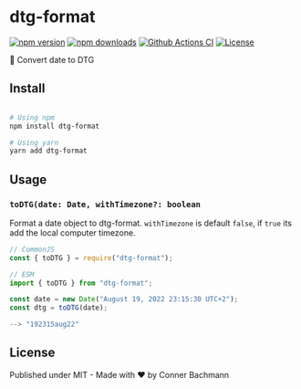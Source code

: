 # dtg-format

[![npm version][npm-version-src]][npm-version-href]
[![npm downloads][npm-downloads-src]][npm-downloads-href]
[![Github Actions CI][github-actions-ci-src]][github-actions-ci-href]
[![License][license-src]][license-href]

📆 Convert date to DTG

## Install

```sh

# Using npm
npm install dtg-format

# Using yarn
yarn add dtg-format
```

## Usage

### `toDTG(date: Date, withTimezone?: boolean`

Format a date object to dtg-format.
`withTimezone` is default `false`, if `true` its add the local computer timezone.
```js
// CommonJS
const { toDTG } = require("dtg-format");

// ESM
import { toDTG } from "dtg-format";

const date = new Date("August 19, 2022 23:15:30 UTC+2");
const dtg = toDTG(date);

--> "192315aug22"

```

## License

Published under MIT - Made with ❤️ by Conner  Bachmann

<!-- Badges -->

[npm-version-src]: https://img.shields.io/npm/v/dtg-format/latest.svg
[npm-version-href]: https://npmjs.com/package/dtg-format
[npm-downloads-src]: https://img.shields.io/npm/dt/dtg-format.svg
[npm-downloads-href]: https://npmjs.com/package/dtg-format
[github-actions-ci-src]: https://github.com/intevel/dtg-format/actions/workflows/ci.yml/badge.svg
[github-actions-ci-href]: https://github.com/intevel/dtg-format/actions?query=workflow%3Aci
[license-src]: https://img.shields.io/npm/l/dtg-format.svg
[license-href]: https://npmjs.com/package/dtg-format
